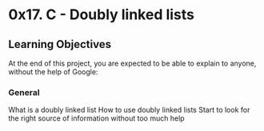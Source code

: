# 0x17. C - Doubly linked lists

## Learning Objectives

At the end of this project, you are expected to be able to explain to anyone, without the help of Google:

### General

What is a doubly linked list
How to use doubly linked lists
Start to look for the right source of information without too much help
